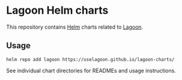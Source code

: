 # Lagoon Helm charts

This repository contains [Helm](https://helm.sh/) charts related to [Lagoon](https://lagoon.sh/).

## Usage

```
helm repo add lagoon https://uselagoon.github.io/lagoon-charts/
```

See individual chart directories for READMEs and usage instructions.
